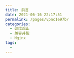 ```yaml
---
title: 前言
date: 2021-06-16 22:17:51
permalink: /pages/vpnc1e97b/
categories:
  - 运维观止
  - 兼容并包
  - Nginx
tags:
  - 
---
```

